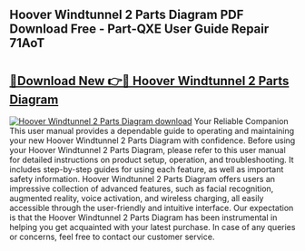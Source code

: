 ## Hoover Windtunnel 2 Parts Diagram PDF Download Free - Part-QXE User Guide Repair 71AoT

# <h2><a href="http://dfmyqh6.blite.top/?on=Hoover+Windtunnel+2+Parts+Diagram">🔗Download New 👉🔴 Hoover Windtunnel 2 Parts Diagram</a></h2>

[![Hoover Windtunnel 2 Parts Diagram download](https://i.imgur.com/lujVjoI.png)](http://dfmyqh6.blite.top/?on=Hoover+Windtunnel+2+Parts+Diagram)
Your Reliable Companion This user manual provides a dependable guide to operating and maintaining your new Hoover Windtunnel 2 Parts Diagram with confidence. Before using your Hoover Windtunnel 2 Parts Diagram, please refer to this user manual for detailed instructions on product setup, operation, and troubleshooting. It includes step-by-step guides for using each feature, as well as important safety information. Hoover Windtunnel 2 Parts Diagram offers users an impressive collection of advanced features, such as facial recognition, augmented reality, voice activation, and wireless charging, all easily accessible through the user-friendly and intuitive interface. Our expectation is that the Hoover Windtunnel 2 Parts Diagram has been instrumental in helping you get acquainted with your latest purchase. In case of any queries or concerns, feel free to contact our customer service.
